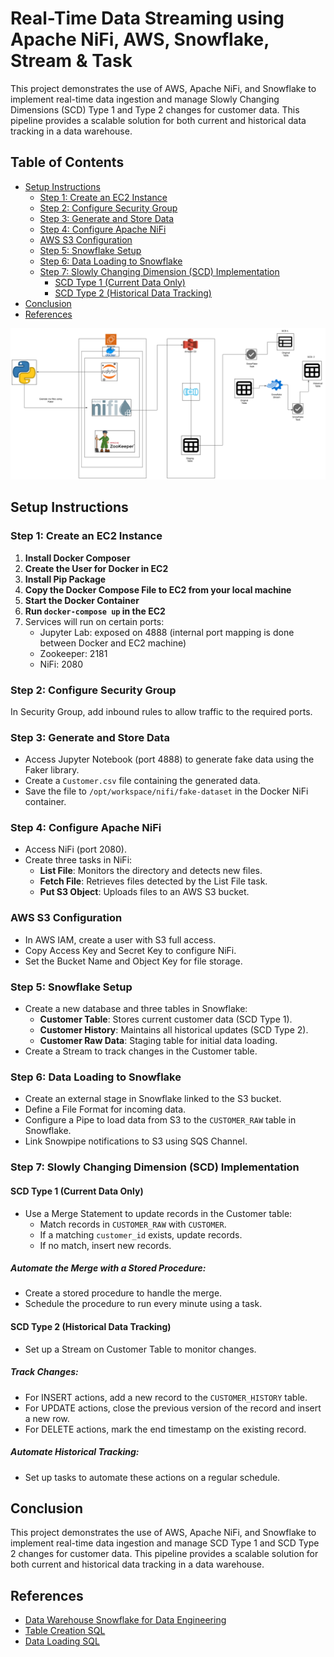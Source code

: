 # Real-Time Data Streaming using Apache NiFi, AWS, Snowflake, Stream & Task

This project demonstrates the use of AWS, Apache NiFi, and Snowflake to implement real-time data ingestion and manage Slowly Changing Dimensions (SCD) Type 1 and Type 2 changes for customer data. This pipeline provides a scalable solution for both current and historical data tracking in a data warehouse.

## Table of Contents

- [Setup Instructions](#setup-instructions)
  - [Step 1: Create an EC2 Instance](#step-1-create-an-ec2-instance)
  - [Step 2: Configure Security Group](#step-2-configure-security-group)
  - [Step 3: Generate and Store Data](#step-3-generate-and-store-data)
  - [Step 4: Configure Apache NiFi](#step-4-configure-apache-nifi)
  - [AWS S3 Configuration](#aws-s3-configuration)
  - [Step 5: Snowflake Setup](#step-5-snowflake-setup)
  - [Step 6: Data Loading to Snowflake](#step-6-data-loading-to-snowflake)
  - [Step 7: Slowly Changing Dimension (SCD) Implementation](#step-7-slowly-changing-dimension-scd-implementation)
    - [SCD Type 1 (Current Data Only)](#scd-type-1-current-data-only)
    - [SCD Type 2 (Historical Data Tracking)](#scd-type-2-historical-data-tracking)
- [Conclusion](#conclusion)
- [References](#references)

![Real-time Data Streaming Diagram](images/Real-Time-Snowflake.png)

## Setup Instructions

### Step 1: Create an EC2 Instance

1. **Install Docker Composer**
2. **Create the User for Docker in EC2**
3. **Install Pip Package**
4. **Copy the Docker Compose File to EC2 from your local machine**
5. **Start the Docker Container**
6. **Run `docker-compose up` in the EC2**
7. Services will run on certain ports:
   - Jupyter Lab: exposed on 4888 (internal port mapping is done between Docker and EC2 machine)
   - Zookeeper: 2181
   - NiFi: 2080

### Step 2: Configure Security Group

In Security Group, add inbound rules to allow traffic to the required ports.

### Step 3: Generate and Store Data

- Access Jupyter Notebook (port 4888) to generate fake data using the Faker library.
- Create a `Customer.csv` file containing the generated data.
- Save the file to `/opt/workspace/nifi/fake-dataset` in the Docker NiFi container.

### Step 4: Configure Apache NiFi

- Access NiFi (port 2080).
- Create three tasks in NiFi:
  - **List File**: Monitors the directory and detects new files.
  - **Fetch File**: Retrieves files detected by the List File task.
  - **Put S3 Object**: Uploads files to an AWS S3 bucket.

### AWS S3 Configuration

- In AWS IAM, create a user with S3 full access.
- Copy Access Key and Secret Key to configure NiFi.
- Set the Bucket Name and Object Key for file storage.

### Step 5: Snowflake Setup

- Create a new database and three tables in Snowflake:
  - **Customer Table**: Stores current customer data (SCD Type 1).
  - **Customer History**: Maintains all historical updates (SCD Type 2).
  - **Customer Raw Data**: Staging table for initial data loading.
- Create a Stream to track changes in the Customer table.

### Step 6: Data Loading to Snowflake

- Create an external stage in Snowflake linked to the S3 bucket.
- Define a File Format for incoming data.
- Configure a Pipe to load data from S3 to the `CUSTOMER_RAW` table in Snowflake.
- Link Snowpipe notifications to S3 using SQS Channel.

### Step 7: Slowly Changing Dimension (SCD) Implementation

#### SCD Type 1 (Current Data Only)

- Use a Merge Statement to update records in the Customer table:
  - Match records in `CUSTOMER_RAW` with `CUSTOMER`.
  - If a matching `customer_id` exists, update records.
  - If no match, insert new records.

##### Automate the Merge with a Stored Procedure:

- Create a stored procedure to handle the merge.
- Schedule the procedure to run every minute using a task.

#### SCD Type 2 (Historical Data Tracking)

- Set up a Stream on Customer Table to monitor changes.

##### Track Changes:

- For INSERT actions, add a new record to the `CUSTOMER_HISTORY` table.
- For UPDATE actions, close the previous version of the record and insert a new row.
- For DELETE actions, mark the end timestamp on the existing record.

##### Automate Historical Tracking:

- Set up tasks to automate these actions on a regular schedule.

## Conclusion

This project demonstrates the use of AWS, Apache NiFi, and Snowflake to implement real-time data ingestion and manage SCD Type 1 and SCD Type 2 changes for customer data. This pipeline provides a scalable solution for both current and historical data tracking in a data warehouse.

## References

- [Data Warehouse Snowflake for Data Engineering](https://github.com/darshilparmar/data-warehouse-snowflake-for-data-engineering/tree/2157ec45e7c6f01fa52c92d984a69c625e3608fa/Real-Time%20Data%20Streaming%20using%20Apache%20Nifi%2C%20AWS%2C%20Snowpipe%2C%20Stream%20%26%20Task)
- [Table Creation SQL](https://github.com/darshilparmar/data-warehouse-snowflake-for-data-engineering/blob/main/Real-Time%20Data%20Streaming%20using%20Apache%20Nifi%2C%20AWS%2C%20Snowpipe%2C%20Stream%20%26%20Task/SQL/1.%20Table%20Creation.sql)
- [Data Loading SQL](https://github.com/darshilparmar/data-warehouse-snowflake-for-data-engineering/blob/main/Real-Time%20Data%20Streaming%20using%20Apache%20Nifi%2C%20AWS%2C%20Snowpipe%2C%20Stream%20%26%20Task/SQL/2.%20Data%20Loading.sql)
